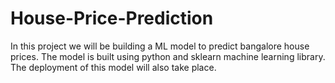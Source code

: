 # House-Price-Prediction

In this project we will be building a ML model to predict bangalore house prices. The model is built using python and sklearn machine learning library. The deployment of this model will also take place. 
